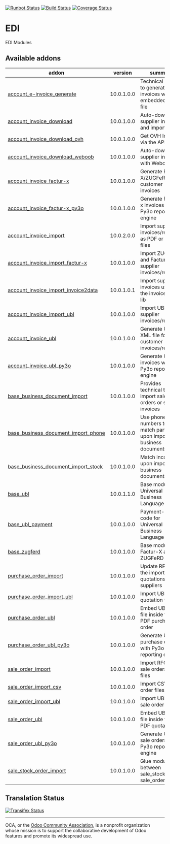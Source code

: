 [![Runbot Status](https://runbot.odoo-community.org/runbot/badge/flat/226/9.0.svg)](https://runbot.odoo-community.org/runbot/repo/github-com-oca-edi-226)
[![Build Status](https://travis-ci.org/OCA/edi.svg?branch=9.0)](https://travis-ci.org/OCA/edi)
[![Coverage Status](https://coveralls.io/repos/OCA/edi/badge.svg?branch=9.0&service=github)](https://coveralls.io/github/OCA/edi?branch=9.0)

# EDI

EDI Modules

[//]: # (addons)

Available addons
----------------
addon | version | summary
--- | --- | ---
[account_e-invoice_generate](account_e-invoice_generate/) | 10.0.1.0.0 | Technical module to generate PDF invoices with embedded XML file
[account_invoice_download](account_invoice_download/) | 10.0.1.0.0 | Auto-download supplier invoices and import them
[account_invoice_download_ovh](account_invoice_download_ovh/) | 10.0.1.0.0 | Get OVH Invoice via the API
[account_invoice_download_weboob](account_invoice_download_weboob/) | 10.0.1.0.0 | Auto-download supplier invoices with Weboob
[account_invoice_factur-x](account_invoice_factur-x/) | 10.0.1.0.0 | Generate Factur-X/ZUGFeRD customer invoices
[account_invoice_factur-x_py3o](account_invoice_factur-x_py3o/) | 10.0.1.0.0 | Generate Factur-x invoices with Py3o reporting engine
[account_invoice_import](account_invoice_import/) | 10.0.2.0.0 | Import supplier invoices/refunds as PDF or XML files
[account_invoice_import_factur-x](account_invoice_import_factur-x/) | 10.0.1.0.0 | Import ZUGFeRD and Factur-X supplier invoices/refunds
[account_invoice_import_invoice2data](account_invoice_import_invoice2data/) | 10.0.1.0.1 | Import supplier invoices using the invoice2data lib
[account_invoice_import_ubl](account_invoice_import_ubl/) | 10.0.1.0.0 | Import UBL XML supplier invoices/refunds
[account_invoice_ubl](account_invoice_ubl/) | 10.0.1.0.0 | Generate UBL XML file for customer invoices/refunds
[account_invoice_ubl_py3o](account_invoice_ubl_py3o/) | 10.0.1.0.0 | Generate UBL invoices with Py3o reporting engine
[base_business_document_import](base_business_document_import/) | 10.0.1.0.0 | Provides technical tools to import sale orders or supplier invoices
[base_business_document_import_phone](base_business_document_import_phone/) | 10.0.1.0.0 | Use phone numbers to match partners upon import of business documents
[base_business_document_import_stock](base_business_document_import_stock/) | 10.0.1.0.0 | Match incoterms upon import of business documents
[base_ubl](base_ubl/) | 10.0.1.1.0 | Base module for Universal Business Language (UBL)
[base_ubl_payment](base_ubl_payment/) | 10.0.1.0.0 | Payment-related code for Universal Business Language (UBL)
[base_zugferd](base_zugferd/) | 10.0.1.0.0 | Base module for Factur-X and ZUGFeRD
[purchase_order_import](purchase_order_import/) | 10.0.1.0.0 | Update RFQ via the import of quotations from suppliers
[purchase_order_import_ubl](purchase_order_import_ubl/) | 10.0.1.0.0 | Import UBL XML quotation files
[purchase_order_ubl](purchase_order_ubl/) | 10.0.1.0.0 | Embed UBL XML file inside the PDF purchase order
[purchase_order_ubl_py3o](purchase_order_ubl_py3o/) | 10.0.1.0.0 | Generate UBL purchase orders with Py3o reporting engine
[sale_order_import](sale_order_import/) | 10.0.1.0.0 | Import RFQ or sale orders from files
[sale_order_import_csv](sale_order_import_csv/) | 10.0.1.0.0 | Import CSV sale order files
[sale_order_import_ubl](sale_order_import_ubl/) | 10.0.1.0.0 | Import UBL XML sale order files
[sale_order_ubl](sale_order_ubl/) | 10.0.1.0.0 | Embed UBL XML file inside the PDF quotation
[sale_order_ubl_py3o](sale_order_ubl_py3o/) | 10.0.1.0.0 | Generate UBL sale orders with Py3o reporting engine
[sale_stock_order_import](sale_stock_order_import/) | 10.0.1.0.0 | Glue module between sale_stock and sale_order_import

[//]: # (end addons)

Translation Status
------------------
[![Transifex Status](https://www.transifex.com/projects/p/OCA-edi-9-0/chart/image_png)](https://www.transifex.com/projects/p/OCA-edi-9-0)

----

OCA, or the [Odoo Community Association](http://odoo-community.org/), is a nonprofit organization whose
mission is to support the collaborative development of Odoo features and
promote its widespread use.
